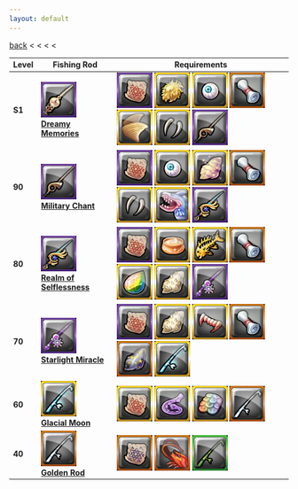 ```yaml
---
layout: default
---
```


[back](../) < < < <

| Level | Fishing Rod | Requirements |
| ----- | ----------- | ------------ |
| **S1** | [![Dreamy Memories](dreamy-memories.jpg)](https://www.aurakingdom-db.com/item/19667-dreamy-memories) <br/> [**Dreamy Memories**](https://www.aurakingdom-db.com/item/19667-dreamy-memories) | [![Fusion Formula: Dreamy Memories](fusion-formula-dreamy-memories.jpg)](https://www.aurakingdom-db.com/item/19677-fusion-formula-dreamy-memories) [![Goldflow Guardian Skin](goldflow-guardian-skin-x2.jpg)](https://www.aurakingdom-db.com/item/19701-goldflow-guardian-skin) [![Golden Temptation Eyeball](golden-temptation-eyeball-x2.jpg)](https://www.aurakingdom-db.com/item/19333-golden-temptation-eyeball) [![Blueprint: Lv.10 Skill Fishing Rod Parts](blueprint-lv10-skill-fishing-rod-parts.jpg)](https://www.aurakingdom-db.com/item/19715-blueprint-lv10-skill-fishing-rod-parts) [![Goldflow Guardian Fin](goldflow-guardian-fin-x5.jpg)](https://www.aurakingdom-db.com/item/19702-goldflow-guardian-fin) [![Golden Temptations' Seductive Fangs](golden-temptations-seductive-fangs-x5.jpg)](https://www.aurakingdom-db.com/item/19334-golden-temptations-seductive-fangs) [![Military Chant](military-chant.jpg)](https://www.aurakingdom-db.com/item/19303-military-chant) |
| **90** | [![Military Chant](military-chant.jpg)](https://www.aurakingdom-db.com/item/19303-military-chant) <br/> [**Military Chant**](https://www.aurakingdom-db.com/item/19303-military-chant) | [![Fusion Formula: Military Chant](fusion-formula-military-chant.jpg)](https://www.aurakingdom-db.com/item/19313-fusion-formula-military-chant) [![Golden Temptation Eyeball](golden-temptation-eyeball-x2.jpg)](https://www.aurakingdom-db.com/item/19333-golden-temptation-eyeball) [![Hypnosis Skin](hypnosis-skin-x2.jpg)](https://www.aurakingdom-db.com/item/14476-hypnosis-skin) [![Blueprint: Lv9 Skill Fishing Rod Parts](blueprint-lv9-skill-fishing-rod-parts.jpg)](https://www.aurakingdom-db.com/item/19347-blueprint-lv9-skill-fishing-rod-parts) [![Golden Temptations' Seductive Fangs](golden-temptations-seductive-fangs-x5.jpg)](https://www.aurakingdom-db.com/item/19334-golden-temptations-seductive-fangs) [![Devilfish Mouth](devilfish-mouth-x5.jpg)](https://www.aurakingdom-db.com/item/15517-devilfish-mouth) [![Realm of Selflessness](realm-of-selflessness.jpg)](https://www.aurakingdom-db.com/item/18222-realm-of-selflessness) |
| **80** | [![Realm of Selflessness](realm-of-selflessness.jpg)](https://www.aurakingdom-db.com/item/18222-realm-of-selflessness) <br/> [**Realm of Selflessness**](https://www.aurakingdom-db.com/item/18222-realm-of-selflessness) | [![Fusion Formula: Realm of Selfless](fusion-formula-realm-of-selfless.jpg)](https://www.aurakingdom-db.com/item/18242-fusion-formula-realm-of-selfless) [![Premium Butterfly Fish Oil](premium-butterfly-fish-oil-x2.jpg)](https://www.aurakingdom-db.com/item/18267-premium-butterfly-fish-oil) [![Giant Energized Fish Bones](giant-energized-fish-bones-x2.jpg)](https://www.aurakingdom-db.com/item/17300-giant-energized-fish-bones) [![Blueprint: Lv8 Skill Fishing Rod Parts](blueprint-lv8-skill-fishing-rod-parts.jpg)](https://www.aurakingdom-db.com/item/18286-blueprint-lv8-skill-fishing-rod-parts) [![Colorful Gleaming Scale](colorful-gleaming-scale-x5.jpg)](https://www.aurakingdom-db.com/item/18269-colorful-gleaming-scale) [![Starlight Poison Sting](starlight-poison-sting-x5.jpg)](https://www.aurakingdom-db.com/item/15515-starlight-poison-sting) [![Starlight Miracle](starlight-miracle.jpg)](https://www.aurakingdom-db.com/item/15434-starlight-miracle) |
| **70** | [![Starlight Miracle](starlight-miracle.jpg)](https://www.aurakingdom-db.com/item/15434-starlight-miracle) <br/> [**Starlight Miracle**](https://www.aurakingdom-db.com/item/15434-starlight-miracle) | [![Fusion Formula: Starlight Miracle](fusion-formula-starlight-miracle.jpg)](https://www.aurakingdom-db.com/item/15469-fusion-formula-starlight-miracle) [![Starlight Poison Sting](starlight-poison-sting-x2.jpg)](https://www.aurakingdom-db.com/item/15515-starlight-poison-sting) [![Bloodthirsty Fangs](bloodthirsty-fangs-x2.jpg)](https://www.aurakingdom-db.com/item/14479-bloodthirsty-fangs) [![Fishing Equipment Blueprint: Lv.7 Skill Fishing Rod Parts](fishing-equipment-blueprint-lv7-skill-fishing-rod-parts.jpg)](https://www.aurakingdom-db.com/item/15942-fishing-equipment-blueprint-lv7-skill-fishing-rod-parts) [![Starlight Skin](starlight-skin-x5.jpg)](https://www.aurakingdom-db.com/item/15514-starlight-skin) [![Glacial Moon](glacial-moon.jpg)](https://www.aurakingdom-db.com/item/14416-glacial-moon) |
| **60** | [![Glacial Moon](glacial-moon.jpg)](https://www.aurakingdom-db.com/item/14416-glacial-moon) <br/> [**Glacial Moon**](https://www.aurakingdom-db.com/item/14416-glacial-moon) | [![Fusion Formula: Glacial Moon](fusion-formula-glacial-moon.jpg)](https://www.aurakingdom-db.com/item/14491-fusion-formula-glacial-moon) [![Crimson Tentacle](crimson-tentacle-x1.jpg)](https://www.aurakingdom-db.com/item/14483-crimson-tentacle) [![Rainbow Scale](rainbow-scale-x1.jpg)](https://www.aurakingdom-db.com/item/13182-rainbow-scale) [![Golden Rod](golden-rod.jpg)](https://www.aurakingdom-db.com/item/12804-golden-rod) |
| **40** | [![Golden Rod](golden-rod.jpg)](https://www.aurakingdom-db.com/item/12804-golden-rod) <br/> [**Golden Rod**](https://www.aurakingdom-db.com/item/12804-golden-rod) | [![Fusion Formula: Golden Rod](fusion-formula-golden-rod.jpg)](https://www.aurakingdom-db.com/item/13096-fusion-formula-golden-rod) [![Golden Lobster Palpus](golden-lobster-palpus-x1.jpg)](https://www.aurakingdom-db.com/item/13156-golden-lobster-palpus) [![Festival Fishing Rod](festival-fishing-rod.jpg)](https://www.aurakingdom-db.com/item/12789-festival-fishing-rod) |
